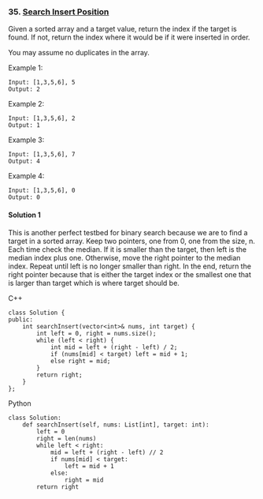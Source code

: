 ### 35\. [Search Insert Position](https://leetcode.com/problems/search-insert-position/)

Given a sorted array and a target value, return the index if the target is found. If not, return the index where it would be if it were inserted in order.

You may assume no duplicates in the array.

Example 1:
```
Input: [1,3,5,6], 5
Output: 2
```

Example 2:
```
Input: [1,3,5,6], 2
Output: 1
```

Example 3:
```
Input: [1,3,5,6], 7
Output: 4
```

Example 4:
```
Input: [1,3,5,6], 0
Output: 0
```


#### Solution 1

This is another perfect testbed for binary search because we are to
find a target in a sorted array. Keep two pointers, one from 0, one from 
the size, n. Each time check the median. If it is smaller than the target,
then left is the median index plus one. Otherwise, move the right pointer
to the median index. Repeat until left is no longer smaller than right.
In the end, return the right pointer because that is either the target index
or the smallest one that is larger than target which is where target should be.

C++

```
class Solution {
public:
    int searchInsert(vector<int>& nums, int target) {
        int left = 0, right = nums.size();
        while (left < right) {
            int mid = left + (right - left) / 2;
            if (nums[mid] < target) left = mid + 1;
            else right = mid;
        }
        return right;
    }
};
```

Python

```
class Solution:
    def searchInsert(self, nums: List[int], target: int):
        left = 0
        right = len(nums)
        while left < right:
            mid = left + (right - left) // 2
            if nums[mid] < target:
                left = mid + 1
            else:
                right = mid
        return right
```
